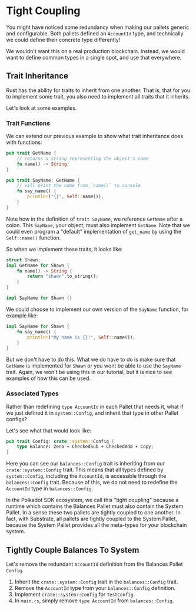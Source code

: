 # Tight Coupling

You might have noticed some redundancy when making our pallets generic and configurable. Both pallets defined an `AccountId` type, and technically we could define their concrete type differently!

We wouldn't want this on a real production blockchain. Instead, we would want to define common types in a single spot, and use that everywhere.

## Trait Inheritance

Rust has the ability for traits to inherit from one another. That is, that for you to implement some trait, you also need to implement all traits that it inherits.

Let's look at some examples.

### Trait Functions

We can extend our previous example to show what trait inheritance does with functions:

```rust
pub trait GetName {
	// returns a string representing the object's name
	fn name() -> String;
}

pub trait SayName: GetName {
	// will print the name from `name()` to console
	fn say_name() {
		println!("{}", Self::name());
	}
}
```

Note how in the definition of `trait SayName`, we reference `GetName` after a colon. This `SayName`, your object, must also implement `GetName`. Note that we could even program a "default" implementation of `get_name` by using the `Self::name()` function.

So when we implement these traits, it looks like:

```rust
struct Shawn;
impl GetName for Shawn {
	fn name() -> String {
		return "shawn".to_string();
	}
}

impl SayName for Shawn {}
```

We could choose to implement our own version of the `SayName` function, for example like:

```rust
impl SayName for Shawn {
	fn say_name() {
		println!("My name is {}!", Self::name());
	}
}
```

But we don't have to do this. What we do have to do is make sure that `GetName` is implemented for `Shawn` or you wont be able to use the `SayName` trait. Again, we won't be using this in our tutorial, but it is nice to see examples of how this can be used.

### Associated Types

Rather than redefining `type AccountId` in each Pallet that needs it, what if we just defined it in `system::Config`, and inherit that type in other Pallet configs?

Let's see what that would look like:

```rust
pub trait Config: crate::system::Config {
	type Balance: Zero + CheckedSub + CheckedAdd + Copy;
}
```

Here you can see our `balances::Config` trait is inheriting from our `crate::system::Config` trait. This means that all types defined by `system::Config`, including the `AccountId`, is accessible through the `balances::Config` trait. Because of this, we do not need to redefine the `AccountId` type in `balances::Config`.

In the Polkadot SDK ecosystem, we call this "tight coupling" because a runtime which contains the Balances Pallet must also contain the System Pallet. In a sense these two pallets are tightly coupled to one another. In fact, with Substrate, all pallets are tightly coupled to the System Pallet, because the System Pallet provides all the meta-types for your blockchain system.

## Tightly Couple Balances To System

Let's remove the redundant `AccountId` definition from the Balances Pallet `Config`.

1. Inherit the `crate::system::Config` trait in the `balances::Config` trait.
2. Remove the `AccountId` type from your `balances::Config` definition.
3. Implement `crate::system::Config` for `TestConfig`.
4. In `main.rs`, simply remove `type AccountId` from `balances::Config`.
